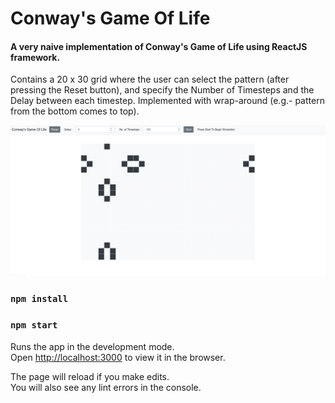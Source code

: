 # Conway's Game Of Life

#### A very naive implementation of Conway's Game of Life using ReactJS framework.

Contains a 20 x 30 grid where the user can select the pattern (after pressing the Reset button), and specify the Number of Timesteps and the Delay between each timestep. Implemented with wrap-around (e.g.- pattern from the bottom comes to top).

![Screenshot](./img/example1.png)

### `npm install`

### `npm start`

Runs the app in the development mode.<br />
Open [http://localhost:3000](http://localhost:3000) to view it in the browser.

The page will reload if you make edits.<br />
You will also see any lint errors in the console.
